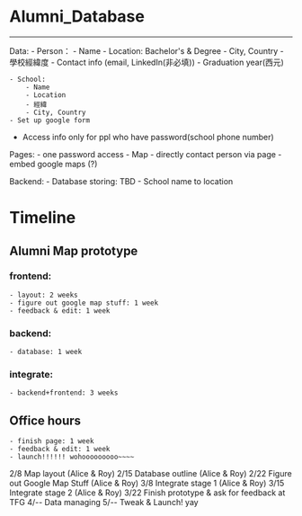 # Alumni_Database
---
Data:
	- Person：
		- Name
		- Location: Bachelor's & Degree
		- City, Country
		- 學校經緯度
		- Contact info (email, LinkedIn(非必填))
		- Graduation year(西元)

	- School:
		- Name
		- Location
		- 經緯
		- City, Country
	- Set up google form

* Access info only for ppl who have password(school phone number)

Pages:
	- one password access
	- Map
		- directly contact person via page
		- embed google maps (?)

Backend:
	- Database storing: TBD
	- School name to location
  
# Timeline
## Alumni Map prototype 
### frontend:
	- layout: 2 weeks
	- figure out google map stuff: 1 week
	- feedback & edit: 1 week

### backend:
	- database: 1 week

### integrate:
	- backend+frontend: 3 weeks

## Office hours
	- finish page: 1 week
	- feedback & edit: 1 week
	- launch!!!!!! wohooooooooo~~~~

2/8 Map layout (Alice & Roy)
2/15 Database outline (Alice & Roy)
2/22 Figure out Google Map Stuff (Alice & Roy)
3/8 Integrate stage 1 (Alice & Roy)
3/15 Integrate stage 2 (Alice & Roy)
3/22 Finish prototype & ask for feedback at TFG
4/-- Data managing
5/-- Tweak & Launch! yay
